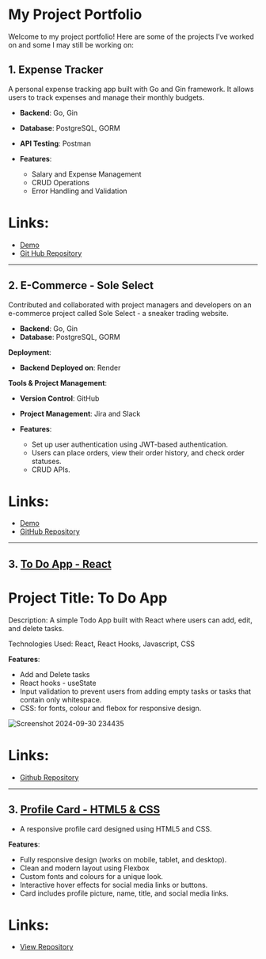 # My Project Portfolio

Welcome to my project portfolio! Here are some of the projects I’ve worked on and some I may still be working on:

## 1. Expense Tracker
A personal expense tracking app built with Go and Gin framework. It allows users to track expenses and manage their monthly budgets.

- **Backend**: Go, Gin
- **Database**: PostgreSQL, GORM
- **API Testing**: Postman
    
- **Features**:
    - Salary and Expense Management
    - CRUD Operations
    - Error Handling and Validation


# Links: 
- [Demo](https://drive.google.com/file/d/1hWUrDZC_jcpqRa5A08EuZS134KdjixD9/view?usp=drive_link)
- [Git Hub Repository](https://github.com/Zmohamed6991/Expense-Tracker)

---

## 2. E-Commerce - Sole Select 
Contributed and collaborated with project managers and developers on an e-commerce project called Sole Select - a sneaker trading website.

- **Backend**: Go, Gin
- **Database**: PostgreSQL, GORM

**Deployment**:
- **Backend Deployed on**: Render

**Tools & Project Management**:
- **Version Control**: GitHub
- **Project Management**: Jira and Slack

  
- **Features**:
  - Set up user authentication using JWT-based authentication.
  - Users can place orders, view their order history, and check order statuses.
  - CRUD APIs.

    
# Links:
- [Demo](https://drive.google.com/file/d/1M7r4jnwu7ECWie0UOMW3EQeeblQbXheF/view?usp=drive_link)
- [GitHub Repository](https://github.com/Zmohamed6991/e-commerce-3)


---

## 3. [To Do App - React](https://github.com/your-username/project-3)

# Project Title: To Do App

Description: A simple Todo App built with React where users can add, edit, and delete tasks. 

Technologies Used: React, React Hooks, Javascript, CSS

**Features**:
- Add and Delete tasks
- React hooks - useState
- Input validation to prevent users from adding empty tasks or tasks that contain only whitespace.
- CSS: for fonts, colour and flebox for responsive design.


![Screenshot 2024-09-30 234435](https://github.com/user-attachments/assets/9db6382a-6e42-4600-b8bf-ba3253a2fbb8)

# Links:

- [Github Repository](https://github.com/Zmohamed6991/simple-to-do-app)

---

## 3. [Profile Card - HTML5 & CSS]([https://github.com/your-username/project-3](https://github.com/Zmohamed6991/profile_card))
- A responsive profile card designed using HTML5 and CSS.
  
**Features**:
- Fully responsive design (works on mobile, tablet, and desktop).
- Clean and modern layout using Flexbox
- Custom fonts and colours for a unique look.
- Interactive hover effects for social media links or buttons.
- Card includes profile picture, name, title, and social media links.

# Links:

- [View Repository](https://github.com/Zmohamed6991/profile_card)

